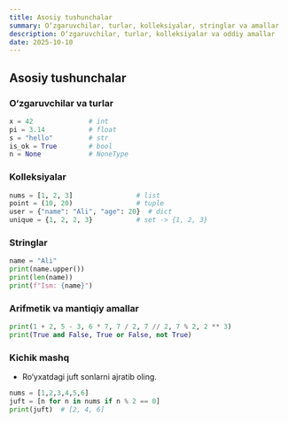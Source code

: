 ```yaml
---
title: Asosiy tushunchalar
summary: O‘zgaruvchilar, turlar, kolleksiyalar, stringlar va amallar
description: O‘zgaruvchilar, turlar, kolleksiyalar va oddiy amallar
date: 2025-10-10
---
```


## Asosiy tushunchalar

<div class="my-md-content">

<h3 class="my-section-tag">O‘zgaruvchilar va turlar</h3>

```python
x = 42              # int
pi = 3.14           # float
s = "hello"         # str
is_ok = True        # bool
n = None            # NoneType
```

<h3 class="my-section-tag">Kolleksiyalar</h3>

```python
nums = [1, 2, 3]                # list
point = (10, 20)                # tuple
user = {"name": "Ali", "age": 20}  # dict
unique = {1, 2, 2, 3}           # set -> {1, 2, 3}
```

<h3 class="my-section-tag">Stringlar</h3>

```python
name = "Ali"
print(name.upper())
print(len(name))
print(f"Ism: {name}")
```

<h3 class="my-section-tag">Arifmetik va mantiqiy amallar</h3>

```python
print(1 + 2, 5 - 3, 6 * 7, 7 / 2, 7 // 2, 7 % 2, 2 ** 3)
print(True and False, True or False, not True)
```

<h3 class="my-section-tag">Kichik mashq</h3>

- Ro‘yxatdagi juft sonlarni ajratib oling.

```python
nums = [1,2,3,4,5,6]
juft = [n for n in nums if n % 2 == 0]
print(juft)  # [2, 4, 6]
```

</div>
